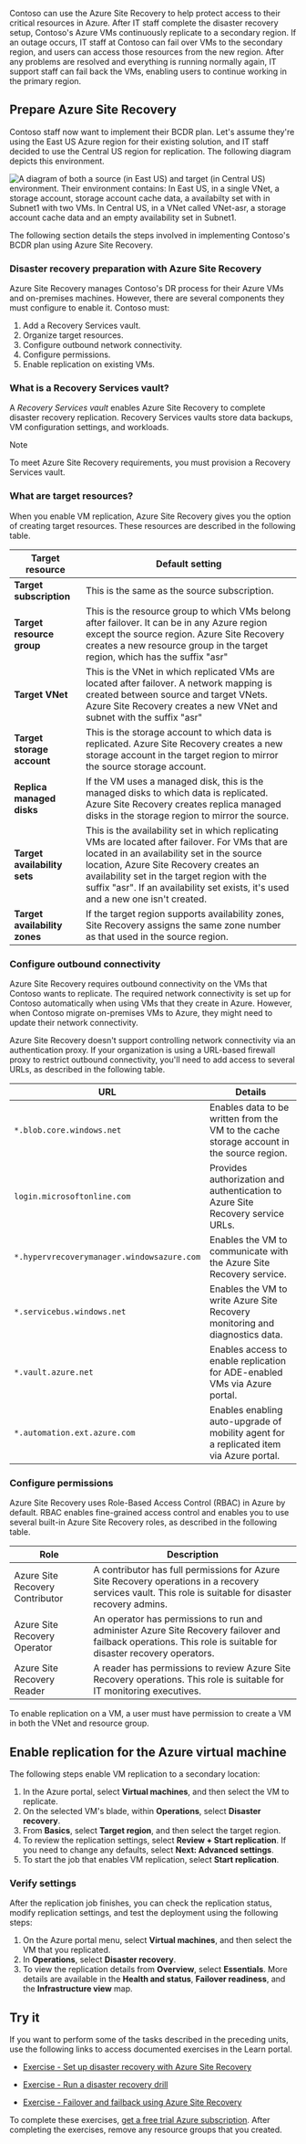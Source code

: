 Contoso can use the Azure Site Recovery to help protect access to their critical resources in Azure. After IT staff complete the disaster recovery setup, Contoso's Azure VMs continuously replicate to a secondary region. If an outage occurs, IT staff at Contoso can fail over VMs to the secondary region, and users can access those resources from the new region. After any problems are resolved and everything is running normally again, IT support staff can fail back the VMs, enabling users to continue working in the primary region.

## Prepare Azure Site Recovery

Contoso staff now want to implement their BCDR plan. Let's assume they're using the East US Azure region for their existing solution, and IT staff decided to use the Central US region for replication. The following diagram depicts this environment. 

![A diagram of both a source (in East US) and target (in Central US) environment. Their environment contains: In East US, in a single VNet, a storage account, storage account cache data, a availabilty set with in Subnet1 with two VMs. In Central US, in a VNet called VNet-asr, a storage account cache data and an empty availability set in Subnet1.](../media/m22-failover-2.png)

The following section details the steps involved in implementing Contoso's BCDR plan using Azure Site Recovery.

### Disaster recovery preparation with Azure Site Recovery

Azure Site Recovery manages Contoso's DR process for their Azure VMs and on-premises machines. However, there are several components they must configure to enable it. Contoso must:

1. Add a Recovery Services vault.
2. Organize target resources.
3. Configure outbound network connectivity.
4. Configure permissions.
5. Enable replication on existing VMs.

### What is a Recovery Services vault?

A *Recovery Services vault* enables Azure Site Recovery to complete disaster recovery replication. Recovery Services vaults store data backups, VM configuration settings, and workloads.

> [!NOTE]
> To meet Azure Site Recovery requirements, you must provision a Recovery Services vault.

### What are target resources?

When you enable VM replication, Azure Site Recovery gives you the option of creating target resources. These resources are described in the following table.

|Target resource|Default setting|
|---|---|
|**Target subscription**|This is the same as the source subscription.|
|**Target resource group**|This is the resource group to which VMs belong after failover. It can be in any Azure region except the source region. Azure Site Recovery creates a new resource group in the target region, which has the suffix "asr"|
|**Target VNet**|This is the VNet in which replicated VMs are located after failover. A network mapping is created between source and target VNets. Azure Site Recovery creates a new VNet and subnet with the suffix "asr"|
|**Target storage account**|This is the storage account to which data is replicated. Azure Site Recovery creates a new storage account in the target region to mirror the source storage account.|
|**Replica managed disks**|If the VM uses a managed disk, this is the managed disks to which data is replicated. Azure Site Recovery creates replica managed disks in the storage region to mirror the source.|
|**Target availability sets**|This is the availability set in which replicating VMs are located after failover. For VMs that are located in an availability set in the source location, Azure Site Recovery creates an availability set in the target region with the suffix "asr". If an availability set exists, it's used and a new one isn't created.|
|**Target availability zones**|If the target region supports availability zones, Site Recovery assigns the same zone number as that used in the source region.|

### Configure outbound connectivity

Azure Site Recovery requires outbound connectivity on the VMs that Contoso wants to replicate. The required network connectivity is set up for Contoso automatically when using VMs that they create in Azure. However, when Contoso migrate on-premises VMs to Azure, they might need to update their network connectivity.

Azure Site Recovery doesn't support controlling network connectivity via an authentication proxy. If your organization is using a URL-based firewall proxy to restrict outbound connectivity, you'll need to add access to several URLs, as described in the following table.

|URL|Details|
|-----------------------------------------|------------------------------------------------------------|
|`*.blob.core.windows.net`|Enables data to be written from the VM to the cache storage account in the source region.|
|`login.microsoftonline.com`|Provides authorization and authentication to Azure Site Recovery service URLs.|
|`*.hypervrecoverymanager.windowsazure.com`|Enables the VM to communicate with the Azure Site Recovery service.|
|`*.servicebus.windows.net`|Enables the VM to write Azure Site Recovery monitoring and diagnostics data.|
|`*.vault.azure.net`|Enables access to enable replication for ADE-enabled VMs via Azure portal.|
|`*.automation.ext.azure.com`|Enables enabling auto-upgrade of mobility agent for a replicated item via Azure portal.|

### Configure permissions

Azure Site Recovery uses Role-Based Access Control (RBAC) in Azure by default. RBAC enables fine-grained access control and enables you to use several built-in Azure Site Recovery roles, as described in the following table.

|Role|Description|
|----|-----------|
|Azure Site Recovery Contributor|A contributor has full permissions for Azure Site Recovery operations in a recovery services vault. This role is suitable for disaster recovery admins.|
|Azure Site Recovery Operator|An operator has permissions to run and administer Azure Site Recovery failover and failback operations. This role is suitable for disaster recovery operators.|
|Azure Site Recovery Reader|A reader has permissions to review Azure Site Recovery operations. This role is suitable for IT monitoring executives.|

To enable replication on a VM, a user must have permission to create a VM in both the VNet and resource group.

## Enable replication for the Azure virtual machine

The following steps enable VM replication to a secondary location:

1. In the Azure portal, select **Virtual machines**, and then select the VM to replicate.
2. On the selected VM's blade, within **Operations**, select **Disaster recovery**.
3. From **Basics**, select **Target region**, and then select the target region.
4. To review the replication settings, select **Review + Start replication**. If you need to change any defaults, select **Next: Advanced settings**. 
5. To start the job that enables VM replication, select **Start replication**.

### Verify settings

After the replication job finishes, you can check the replication status, modify replication settings, and test the deployment using the following steps:

1. On the Azure portal menu, select **Virtual machines**, and then select the VM that you replicated.
2. In **Operations**, select **Disaster recovery**.
3. To view the replication details from **Overview**, select **Essentials**. More details are available in the **Health and status**, **Failover readiness**, and the **Infrastructure view** map.

## Try it

If you want to perform some of the tasks described in the preceding units, use the following links to access documented exercises in the Learn portal.

- [Exercise - Set up disaster recovery with Azure Site Recovery](https://aka.ms/exercise-site-recovery-setup?azure-portal=true)

- [Exercise - Run a disaster recovery drill](https://aka.ms/exercise-run-disaster-recovery-drill?azure-portal=true)

- [Exercise - Failover and failback using Azure Site Recovery](https://aka.ms/exercise-failover-and-failback?azure-portal=true)

To complete these exercises, [get a free trial Azure subscription](https://azure.microsoft.com/free/?azure-portal=true). After completing the exercises, remove any resource groups that you created.
